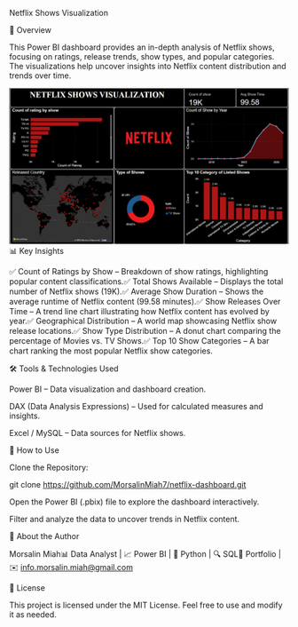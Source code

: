 Netflix Shows Visualization

📌 Overview

This Power BI dashboard provides an in-depth analysis of Netflix shows, focusing on ratings, release trends, show types, and popular categories. The visualizations help uncover insights into Netflix content distribution and trends over time.

![Netflix Show Visualization](netflix%20dashboard.png) 
📊 Key Insights

✅ Count of Ratings by Show – Breakdown of show ratings, highlighting popular content classifications.✅ Total Shows Available – Displays the total number of Netflix shows (19K).✅ Average Show Duration – Shows the average runtime of Netflix content (99.58 minutes).✅ Show Releases Over Time – A trend line chart illustrating how Netflix content has evolved by year.✅ Geographical Distribution – A world map showcasing Netflix show release locations.✅ Show Type Distribution – A donut chart comparing the percentage of Movies vs. TV Shows.✅ Top 10 Show Categories – A bar chart ranking the most popular Netflix show categories.

🛠️ Tools & Technologies Used

Power BI – Data visualization and dashboard creation.

DAX (Data Analysis Expressions) – Used for calculated measures and insights.

Excel / MySQL – Data sources for Netflix shows.

🚀 How to Use

Clone the Repository:

git clone https://github.com/MorsalinMiah7/netflix-dashboard.git

Open the Power BI (.pbix) file to explore the dashboard interactively.

Filter and analyze the data to uncover trends in Netflix content.

👤 About the Author

Morsalin Miah📊 Data Analyst | 📈 Power BI | 🐍 Python | 🔍 SQL🔗 Portfolio | ✉️ info.morsalin.miah@gmail.com

📜 License

This project is licensed under the MIT License. Feel free to use and modify it as needed.
